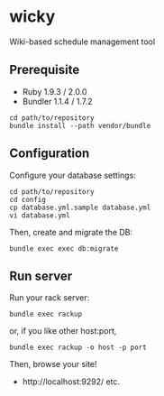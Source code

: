 wicky
=====

Wiki-based schedule management tool

## Prerequisite

* Ruby 1.9.3 / 2.0.0
* Bundler 1.1.4 / 1.7.2

~~~~
cd path/to/repository
bundle install --path vendor/bundle
~~~~

## Configuration

Configure your database settings:

~~~~
cd path/to/repository
cd config
cp database.yml.sample database.yml
vi database.yml
~~~~

Then, create and migrate the DB:

~~~~
bundle exec exec db:migrate
~~~~

## Run server

Run your rack server:

~~~~
bundle exec rackup
~~~~

or, if you like other host:port,

~~~~
bundle exec rackup -o host -p port
~~~~

Then, browse your site!

* http://localhost:9292/ etc.

